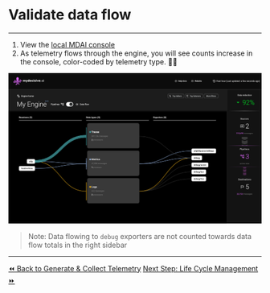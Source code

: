 # Validate data flow
----

1. View the [local MDAI console](http://localhost:5173)
2. As telemetry flows through the engine, you will see counts increase in the console, color-coded by telemetry type. 🐙🎉

![The MDAI Engine Console showing data flows](../../media/console-data-flow.png)

> Note: Data flowing to `debug` exporters are not counted towards data flow totals in the right sidebar

----
<span class="left"><a href="../testing.md">⏪ Back to Generate & Collect Telemetry</a></span>
<span class="right"><a href="./lifecycle/overview.md">Next Step: Life Cycle Management ⏩</a></span>

